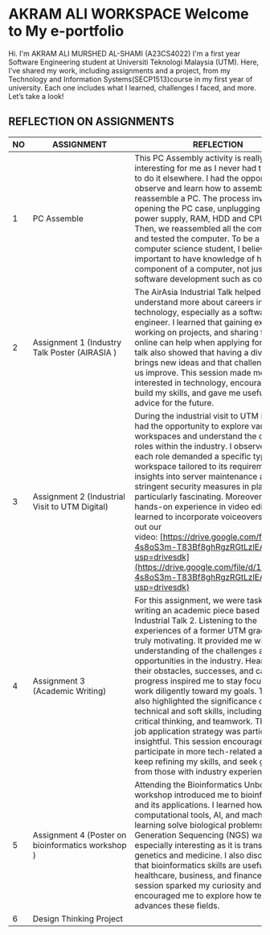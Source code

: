 # AKRAM ALI WORKSPACE Welcome to My e-portfolio 

Hi. I'm AKRAM ALI MURSHED AL-SHAMI  (A23CS4022) I'm a first year Software Engineering student at Universiti Teknologi Malaysia (UTM).  Here, I’ve shared my work, including assignments and a project, from my Technology and Information Systems(SECP1513)course in my first year of university. Each one includes what I learned, challenges I faced, and more. Let’s take a look!

## REFLECTION ON ASSIGNMENTS 



| NO | ASSIGNMENT                                         | REFLECTION                                                                                                                                                                                                                                                                                                                                                                                                                                                                                                                                                                                                                                                                                                                                                           |
| -- | -------------------------------------------------- | -------------------------------------------------------------------------------------------------------------------------------------------------------------------------------------------------------------------------------------------------------------------------------------------------------------------------------------------------------------------------------------------------------------------------------------------------------------------------------------------------------------------------------------------------------------------------------------------------------------------------------------------------------------------------------------------------------------------------------------------------------------------- |
| 1  | PC Assemble                                        | This PC Assembly activity is really interesting for me as I never had the chance to do it elsewhere. I had the opportunity to observe and learn how to assemble and reassemble a PC. The process involved opening the PC case, unplugging the cable, power supply, RAM, HDD and CPU fan. Then, we reassembled all the components and tested the computer. To be a versatile computer science student, I believe it is important to have knowledge of hardware component of a computer, not just good in software development such as coding.                                                                                                                                                                                                                         |
| 2  | Assignment 1 (Industry Talk Poster (AIRASIA )      | The AirAsia Industrial Talk helped me understand more about careers in technology, especially as a software engineer. I learned that gaining experience, working on projects, and sharing them online can help when applying for jobs. The talk also showed that having a diverse team brings new ideas and that challenges help us improve. This session made me more interested in technology, encouraged me to build my skills, and gave me useful career advice for the future.                                                                                                                                                                                                                                                                                  |
| 3  | Assignment 2 (Industrial Visit to UTM Digital)     | During the industrial visit to UTM Digital, I had the opportunity to explore various workspaces and understand the diverse roles within the industry. I observed that each role demanded a specific type of workspace tailored to its requirements. The insights into server maintenance and the stringent security measures in place were particularly fascinating. Moreover, I gained hands-on experience in video editing and learned to incorporate voiceovers. check out our video: [https://drive.google.com/file/d/16e-4s8oS3m-T83Bf8ghRgzRGtLzlEAS2/view?usp=drivesdk](https://drive.google.com/file/d/16e-4s8oS3m-T83Bf8ghRgzRGtLzlEAS2/view?usp=drivesdk)                                                                                                  |
| 4  | Assignment 3 (Academic Writing)                    | For this assignment, we were tasked with writing an academic piece based on Industrial Talk 2. Listening to the experiences of a former UTM graduate was truly motivating. It provided me with a better understanding of the challenges and opportunities in the industry. Hearing about their obstacles, successes, and career progress inspired me to stay focused and work diligently toward my goals. The talk also highlighted the significance of both technical and soft skills, including coding, critical thinking, and teamwork. The IRPA job application strategy was particularly insightful. This session encouraged me to participate in more tech-related activities, keep refining my skills, and seek guidance from those with industry experience. |
| 5  | Assignment 4 (Poster on bioinformatics workshop  ) | Attending the Bioinformatics Unbound workshop introduced me to bioinformatics and its applications. I learned how computational tools, AI, and machine learning solve biological problems. Next-Generation Sequencing (NGS) was especially interesting as it is transforming genetics and medicine. I also discovered that bioinformatics skills are useful in healthcare, business, and finance. This session sparked my curiosity and encouraged me to explore how technology advances these fields.                                                                                                                                                                                                                                                               |
| 6  | Design Thinking Project                            |                                                                                                                                                                                                                                                                                                                                                                                                                                                                                                                                                                                                                                                                                                                                                                      |


